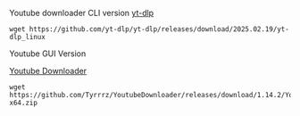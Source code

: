 
Youtube downloader CLI version
[yt-dlp](https://github.com/yt-dlp/yt-dlp/releases/download/2025.02.19/yt-dlp_linux)
```
wget https://github.com/yt-dlp/yt-dlp/releases/download/2025.02.19/yt-dlp_linux
```

Youtube GUI Version

[Youtube Downloader](https://github.com/Tyrrrz/YoutubeDownloader/releases/download/1.14.2/YoutubeDownloader.Bare.linux-x64.zip)

```
wget https://github.com/Tyrrrz/YoutubeDownloader/releases/download/1.14.2/YoutubeDownloader.Bare.linux-x64.zip
```